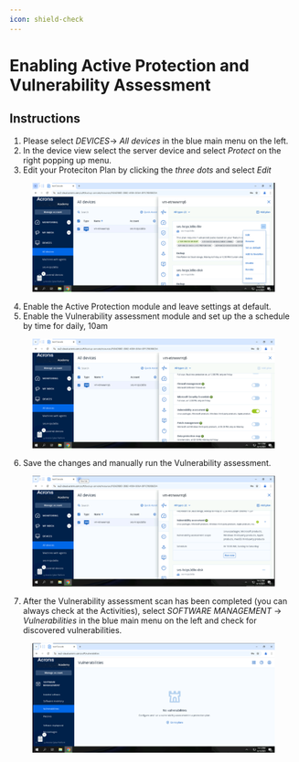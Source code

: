 ```yaml
---
icon: shield-check
---
```


# Enabling Active Protection and Vulnerability Assessment

## Instructions



1. Please select _DEVICES_-> _All devices_ in the blue main menu on the left.
2. In the device view select the server device and select _Protect_ on the right popping up menu.
3. Edit your Proteciton Plan by clicking the _three dots_ and select _Edit_

<figure><img src="../../.gitbook/assets/image (8) (1) (1) (1).png" alt=""><figcaption></figcaption></figure>

4. Enable the Active Protection module and leave settings at default.
5. Enable the Vulnerability assessment module and set up the a schedule by time for daily, 10am

<figure><img src="../../.gitbook/assets/image (9) (1) (1) (1).png" alt=""><figcaption></figcaption></figure>

6. Save the changes and manually run the Vulnerability assessment.

<figure><img src="../../.gitbook/assets/image (10) (1) (1) (1).png" alt=""><figcaption></figcaption></figure>

7. After the Vulnerability assessment scan has been completed (you can always check at the Activities), select _SOFTWARE MANAGEMENT_ -> _Vulnerabilities_ in the blue main menu on the left and check for discovered vulnerabilities.

<figure><img src="../../.gitbook/assets/image (24) (1).png" alt=""><figcaption></figcaption></figure>

